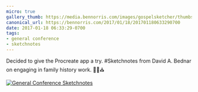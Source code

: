 ```yaml
---
micro: true
gallery_thumb: https://media.bennorris.com/images/gospelsketcher/thumbs/oct-11-bednar.jpg
canonical_url: https://bennorris.com/2017/01/18/201701180633290700
date: 2017-01-18 06:33:29-0700
tags:
- general conference
- sketchnotes
---
```


Decided to give the Procreate app a try. #Sketchnotes from David A. Bednar on engaging in family history work. ✍🏼⛪️

[![General Conference Sketchnotes](https://media.bennorris.com/images/gospelsketcher/general-conference/oct-11-bednar.jpg)](https://media.bennorris.com/images/gospelsketcher/general-conference/oct-11-bednar.jpg)
